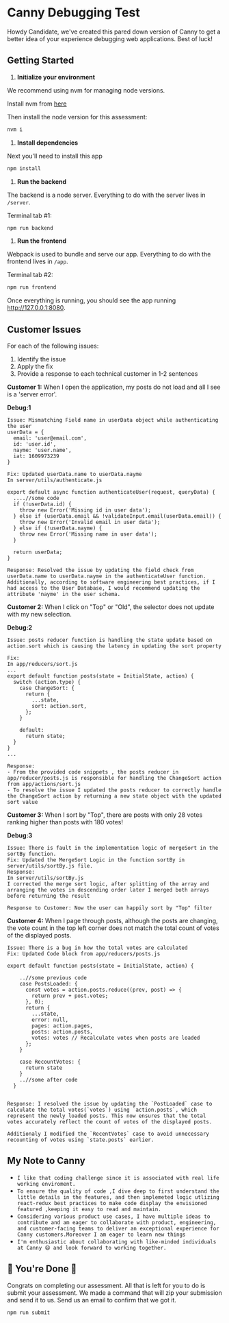 # Canny Debugging Test

Howdy Candidate, we've created this pared down version of Canny to get a better idea of your experience debugging web applications. Best of luck!

## Getting Started

1. **Initialize your environment**

We recommend using nvm for managing node versions.

Install nvm from [here](https://github.com/creationix/nvm)

Then install the node version for this assessment:

```sh
nvm i
```

1. **Install dependencies**

Next you'll need to install this app

```sh
npm install
```

1. **Run the backend**

The backend is a node server. Everything to do with the server lives in `/server`.

Terminal tab #1:

```sh
npm run backend
```

1. **Run the frontend**

Webpack is used to bundle and serve our app. Everything to do with the frontend lives in `/app`.

Terminal tab #2:

```sh
npm run frontend
```

Once everything is running, you should see the app running http://127.0.0.1:8080.

## Customer Issues

For each of the following issues:

1. Identify the issue
2. Apply the fix
3. Provide a response to each technical customer in 1-2 sentences

**Customer 1:** When I open the application, my posts do not load and all I see is a 'server error'.

**Debug:1**

```
Issue: Mismatching Field name in userData object while authenticating the user 
userData = {
  email: 'user@email.com',
  id: 'user.id',
  nayme: 'user.name',
  iat: 1609973239
}

Fix: Updated userData.name to userData.nayme
In server/utils/authenticate.js

export default async function authenticateUser(request, queryData) {
  ....//some code
  if (!userData.id) {
    throw new Error('Missing id in user data');
  } else if (userData.email && !validateInput.email(userData.email)) {
    throw new Error('Invalid email in user data');
  } else if (!userData.nayme) {
    throw new Error('Missing name in user data');
  }

  return userData;
}

Response: Resolved the issue by updating the field check from userData.name to userData.nayme in the authenticateUser function. Additionally, according to software engineering best practices, if I had access to the User Database, I would recommend updating the attribute 'nayme' in the user schema.

```

**Customer 2:** When I click on "Top" or "Old", the selector does not update with my new selection.

**Debug:2**

```
Issue: posts reducer function is handling the state update based on action.sort which is causing the latency in updating the sort property 

Fix: 
In app/reducers/sort.js
...
export default function posts(state = InitialState, action) {
  switch (action.type) {
    case ChangeSort: {
      return {
        ...state,
        sort: action.sort,
      };
    }

    default:
      return state;
  }
}
...

Response:
- From the provided code snippets , the posts reducer in app/reducer/posts.js is responsible for handling the ChangeSort action from app/actions/sort.js 
- To resolve the issue I updated the posts reducer to correctly handle the ChangeSort action by returning a new state object with the updated sort value

```

**Customer 3:** When I sort by "Top", there are posts with only 28 votes ranking higher than posts with 180 votes!

**Debug:3**

```
Issue: There is fault in the implementation logic of mergeSort in the sortBy function. 
Fix: Updated the MergeSort Logic in the function sortBy in server/utils/sortBy.js file.
Response: 
In server/utils/sortBy.js
I corrected the merge sort logic, after splitting of the array and arranging the votes in descending order later I merged both arrays before returning the result

Response to Customer: Now the user can happily sort by "Top" filter 

```

**Customer 4:** When I page through posts, although the posts are changing, the vote count in the top left corner does not match the total count of votes of the displayed posts.

```
Issue: There is a bug in how the total votes are calculated
Fix: Updated Code block from app/reducers/posts.js

export default function posts(state = InitialState, action) {
    
    ..//some previous code
    case PostsLoaded: {
      const votes = action.posts.reduce((prev, post) => {
        return prev + post.votes;
      }, 0);
      return {
        ...state,
        error: null,
        pages: action.pages,
        posts: action.posts,
        votes: votes // Recalculate votes when posts are loaded
      };
    }

    case RecountVotes: {
      return state
    }
    ..//some after code
  }


Response: I resolved the issue by updating the `PostLoaded` case to calculate the total votes(`votes`) using `action.posts`, which represent the newly loaded posts. This now ensures that the total votes accurately reflect the count of votes of the displayed posts.

Additionaly I modified the `RecentVotes` case to avoid unnecessary recounting of votes using `state.posts` earlier.

```

## My Note to Canny


- `I like that coding challenge since it is associated with real life working enviroment.`
- `To ensure the quality of code ,I dive deep to first understand the little details in the features, and then implemeted logic utlizing react-redux best practices to make code display the envisioned featured ,keeping it easy to read and maintain.`
- `Considering various product use cases, I have multiple ideas to contribute and am eager to collaborate with product, engineering, and customer-facing teams to deliver an exceptional experience for Canny customers.Moreover I am eager to learn new things`
- `I'm enthusiastic about collaborating with like-minded individuals at Canny 😄 and look forward to working together.`


## 🎉 You're Done 🎉

Congrats on completing our assessment. All that is left for you to do is submit your assessment. We made a command that will zip your submission and send it to us. Send us an email to confirm that we got it.

```sh
npm run submit
```
